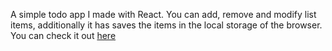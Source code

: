 A simple todo app I made with React. You can add, remove and modify list items, additionally it has saves the items in the local storage of the browser.
<br/>
You can check it out <a href="https://todo-app-eta-one.vercel.app">here</a>
